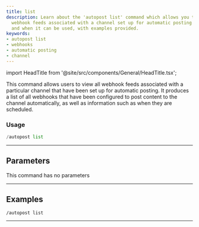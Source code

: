 ```yaml
---
title: list
description: Learn about the 'autopost list' command which allows you to view all
  webhook feeds associated with a channel set up for automatic posting. Find out how
  and when it can be used, with examples provided.
keywords:
- autopost list
- webhooks
- automatic posting
- channel
---
```


import HeadTitle from '@site/src/components/General/HeadTitle.tsx';

<HeadTitle title="autopost: list - Discord Reference | OpenBB Bot Docs" />

This command allows users to view all webhook feeds associated with a particular channel that have been set up for automatic posting. It produces a list of all webhooks that have been configured to post content to the channel automatically, as well as information such as when they are scheduled.

### Usage

```python wordwrap
/autopost list
```

---

## Parameters

This command has no parameters



---

## Examples

```
/autopost list
```
---

